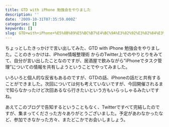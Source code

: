 ```yaml
---
title: GTD with iPhone 勉強会をやりました
description: ''
date: '2009-10-31T07:35:59.000Z'
categories: []
keywords: []
slug: GTD+with+iPhone+%E5%8B%89%E5%BC%B7%E4%BC%9A%E3%82%92%E3%82%84%E3%82%8A%E3%81%BE%E3%81%97%E3%81%9F
---
```

ちょっとしたきっかけで言い出してみた、GTD with iPhone 勉強会をやりました。ことのきっかけは、iPhone情報整理術 からのTwitter上でのやりとりをみてて、自分が言い出したことなのですが、居酒屋で飲みながら”iPhoneでタスク管理”についての情報を共有しようということでやってみました。

いろいろと個人的な反省もあるのですが、GTDの話、iPhoneの話だと共有することができました。次回については何も考えていないですが、今回開催されるまで知らなかったけど次回あるなら行きたいという方もいらっしゃるみたいですね。

あえてこのブログで告知するということもなく、Twitterですべて完結したのですが、集まってくださった方々ありがとうございました。予定があわなかったなど、参加できなかった方々、またどこかでお会いしましょう。